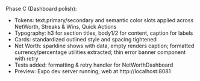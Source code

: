 Phase C (Dashboard polish):
- Tokens: text.primary/secondary and semantic color slots applied across NetWorth, Streaks & Wins, Quick Actions
- Typography: h3 for section titles, body1/2 for content, caption for labels
- Cards: standardized outlined style and spacing tightened
- Net Worth: sparkline shows with data, empty renders caption; formatted currency/percentage utilities extracted; thin error banner component with retry
- Tests added: formatting & retry handler for NetWorthDashboard
- Preview: Expo dev server running; web at http://localhost:8081

